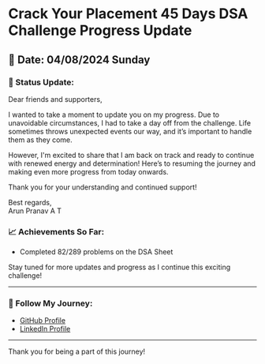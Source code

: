 # Crack Your Placement 45 Days DSA Challenge Progress Update

## 📅 Date: 04/08/2024 Sunday

### 🌟 Status Update:

Dear friends and supporters,

I wanted to take a moment to update you on my progress. Due to unavoidable circumstances, I had to take a day off from the challenge. Life sometimes throws unexpected events our way, and it’s important to handle them as they come.

However, I'm excited to share that I am back on track and ready to continue with renewed energy and determination! Here’s to resuming the journey and making even more progress from today onwards.

Thank you for your understanding and continued support!

Best regards,  
Arun Pranav A T


### 📈 Achievements So Far:

- Completed 82/289 problems on the DSA Sheet

Stay tuned for more updates and progress as I continue this exciting challenge!

---

### 📢 Follow My Journey:

- [GitHub Profile](https://github.com/arunpranavat)
- [LinkedIn Profile](https://www.linkedin.com/in/arunpranavat)

---

Thank you for being a part of this journey!